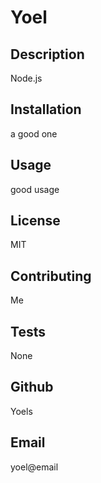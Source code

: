 # Yoel
## Description
Node.js
## Installation
a good one
## Usage
good usage
## License
MIT
## Contributing
Me
## Tests
None
## Github
Yoels
## Email
yoel@email

